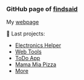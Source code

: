 ### GitHub page of [findsaid](https://github.com/findsaid/)

My [webpage](https://findsaid.github.io/)

💼 Last projects:
- [Electronics Helper](https://electronics-helper.netlify.app/)
- [Web Tools](https://web-tools-findsaid.netlify.app/)
- [ToDo App](https://to-do-findsaid.netlify.app/)
- [Mama Mia Pizza](https://mama-mia-pizza.netlify.app/)
- [More](https://github.com/findsaid?tab=repositories)
